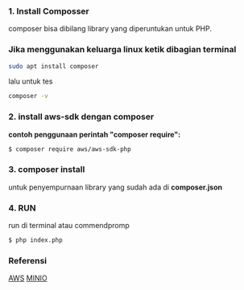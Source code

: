 ### 1. Install Composser

composer bisa dibilang library yang diperuntukan untuk PHP.

### Jika menggunakan keluarga linux ketik dibagian terminal
```bash
sudo apt install composer
```
lalu untuk tes
```bash
composer -v
```
### 2. install aws-sdk dengan composer
**contoh penggunaan perintah "composer require":**
```bash
$ composer require aws/aws-sdk-php
```
### 3. composer install
untuk penyempurnaan library yang sudah ada di **composer.json**

### 4. RUN
run di terminal atau commendpromp

```bash
$ php index.php
```

### Referensi

[AWS](https://docs.min.io/docs/how-to-use-aws-sdk-for-php-with-minio-server.html)
[MINIO](https://docs.aws.amazon.com/sdk-for-php/v3/developer-guide/getting-started_installation.html)
